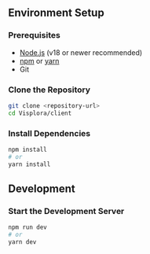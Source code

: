 ## Environment Setup

### Prerequisites

- [Node.js](https://nodejs.org/) (v18 or newer recommended)
- [npm](https://www.npmjs.com/) or [yarn](https://yarnpkg.com/)
- Git

### Clone the Repository

```bash
git clone <repository-url>
cd Visplora/client
```

### Install Dependencies

```bash
npm install
# or
yarn install
```

## Development

### Start the Development Server

```bash
npm run dev
# or
yarn dev
```

